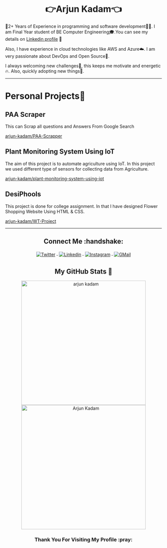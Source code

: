  <h1 align="center">👉Arjun Kadam👈</h1>

🧠2+ Years of Experience in programming and software development🧑‍💻. I am Final Year student of BE Computer Engineering🎓.You can see my details on [Linkedin profile](https://linkedin.com/in/visual_arjun) 🤩

Also, I have experience in cloud technologies like AWS and Azure☁️. I am very passionate about DevOps and Open Source💼. <br>

I always welcoming new challenges💪, this keeps me motivate and energetic🔥. Also, quickly adopting new things📖.
<hr></hr>

# Personal Projects💫
<h2>PAA Scraper</h2>
This can Scrap all questions and Answers From Google Search

[arjun-kadam/PAA-Scrapper](https://github.com/arjun-kadam/PAA-Scraper)
<h2>Plant Monitoring System Using IoT</h2>
The aim of this project is to automate agriculture using IoT. In this project we used different type of sensors for collecting data from Agriculture.

[arjun-kadam/plant-monitoring-system-using-iot](https://github.com/arjun-kadam/plant-monitoring-system-using-iot)

<h2>DesiPhools</h2>
This project is done for college assignment. In that I have designed Flower Shopping Website Using HTML & CSS. 

[arjun-kadam/WT-Project](https://github.com/arjun-kadam/WT-Project)

<hr></hr>

<h2 align="center">Connect Me :handshake: </h2>
<p align="center">
<a href="https://twitter.com/visual_arjun47">
<img src="https://raw.githubusercontent.com/klaasnicolaas/ColoredBadges/master/svg/social/twitter.svg" alt="Twitter" style="vertical-align:top; margin:4px">
</a>
<a href="https://linkedin.com/in/visual-arjun">
<img src="https://raw.githubusercontent.com/klaasnicolaas/ColoredBadges/master/svg/social/linkedin.svg" alt="Linkedin" style="vertical-align:top; margin:4px">
</a>
<a href="https://instagram.com/visual_arjun47">
<img src="https://raw.githubusercontent.com/klaasnicolaas/ColoredBadges/prod/svg/social/instagram.svg" alt="Instagram" style="vertical-align:top; margin:4px">
</a>
<a href="mailto:arjunkadama29@gmail.com">
<img src="https://raw.githubusercontent.com/klaasnicolaas/ColoredBadges/prod/svg/social/gmail.svg" alt="GMail" style="vertical-align:top; margin:4px">
</a>
</p>

<h2 align="center">My GitHub Stats 📶</h2>


<p align="center"><img src="https://github-readme-stats.vercel.app/api?username=arjun-kadam&theme=dracula&show_icons=true" alt="arjun kadam" width="400" />
<img src="http://github-readme-streak-stats.herokuapp.com?user=arjun-kadam&theme=dracula&hide_border=false" alt ="Arjun Kadam" width="400" />
</p>

<h3 align="center">Thank You For Visiting My Profile :pray:</h3>
<!-- <p align="center"> <img src="https://github.com/arjun-kadam/arjun-kadam/blob/output/github-contribution-grid-snake.svg" width="1080" /> </p> -->
